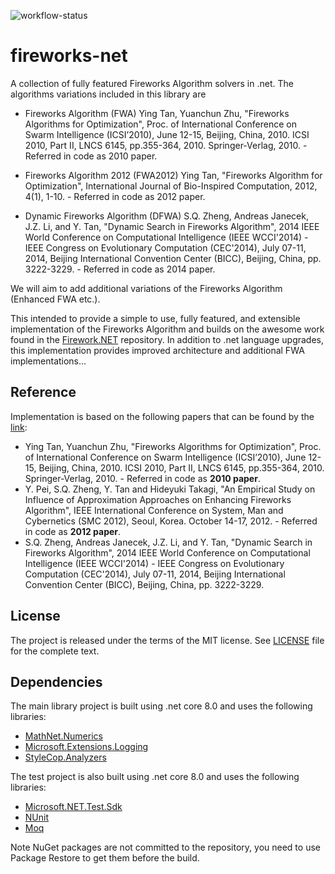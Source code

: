 ![workflow-status](https://github.com/Cipher-Geist/fireworks-net/actions/workflows/build-csharp-artifact.yml/badge.svg)

# fireworks-net

A collection of fully featured Fireworks Algorithm solvers in .net. The algorithms variations included in this library are 

- Fireworks Algorithm (FWA) Ying Tan, Yuanchun Zhu, "Fireworks Algorithms for Optimization", Proc. of International Conference on Swarm Intelligence (ICSI’2010), June 12-15, Beijing, China, 2010. ICSI 2010, Part II, LNCS 6145, pp.355-364, 2010. Springer-Verlag, 2010. - Referred in code as 2010 paper.

- Fireworks Algorithm 2012 (FWA2012) Ying Tan, "Fireworks Algorithm for Optimization", International Journal of Bio-Inspired Computation, 2012, 4(1), 1-10. - Referred in code as 2012 paper.

- Dynamic Fireworks Algorithm (DFWA) S.Q. Zheng, Andreas Janecek, J.Z. Li, and Y. Tan, "Dynamic Search in Fireworks Algorithm", 2014 
 IEEE World Conference on Computational Intelligence (IEEE WCCI'2014) - IEEE Congress on Evolutionary  Computation (CEC'2014), July 07-11, 2014, Beijing International Convention Center (BICC),  Beijing, China, pp. 3222-3229. - Referred in code as 2014 paper.

We will aim to add additional variations of the Fireworks Algorithm (Enhanced FWA etc.).

This intended to provide a simple to use, fully featured, and extensible implementation of the Fireworks Algorithm and builds on the awesome work found in the [Firework.NET](https://github.com/tsimafei-markhel/Fireworks.NET) repository. In addition to .net language upgrades, this implementation provides improved architecture and additional FWA implementations...

## Reference

Implementation is based on the following papers that can be found by the [link](http://www.cil.pku.edu.cn/publications/):
* Ying Tan, Yuanchun Zhu, "Fireworks Algorithms for Optimization", Proc. of International Conference on Swarm Intelligence (ICSI’2010), June 12-15, Beijing, China, 2010. ICSI 2010, Part II, LNCS 6145, pp.355-364, 2010. Springer-Verlag, 2010. - Referred in code as **2010 paper**.
* Y. Pei, S.Q. Zheng, Y. Tan and Hideyuki Takagi, "An Empirical Study on Influence of Approximation Approaches on Enhancing Fireworks Algorithm", IEEE International Conference on System, Man and Cybernetics (SMC 2012), Seoul, Korea. October 14-17, 2012. - Referred in code as **2012 paper**.
* S.Q. Zheng, Andreas Janecek, J.Z. Li, and Y. Tan, "Dynamic Search in Fireworks Algorithm", 2014 
 IEEE World Conference on Computational Intelligence (IEEE WCCI'2014) - IEEE Congress on Evolutionary  Computation (CEC'2014), July 07-11, 2014, Beijing International Convention Center (BICC),  Beijing, China, pp. 3222-3229.

## License

The project is released under the terms of the MIT license. See [LICENSE](LICENSE) file for the complete text.

## Dependencies

The main library project is built using .net core 8.0 and uses the following libraries:

- [MathNet.Numerics](https://www.nuget.org/packages/MathNet.Numerics/)
- [Microsoft.Extensions.Logging](https://www.nuget.org/packages/Microsoft.Extensions.Logging/)
- [StyleCop.Analyzers](https://www.nuget.org/packages/StyleCop.Analyzers/)

The test project is also built using .net core 8.0 and uses the following libraries:

- [Microsoft.NET.Test.Sdk](https://www.nuget.org/packages/Microsoft.NET.Test.Sdk/)
- [NUnit](https://www.nuget.org/packages/NUnit/)
- [Moq](https://www.nuget.org/packages/Moq/)

Note NuGet packages are not committed to the repository, you need to use Package Restore to get them before the build.
